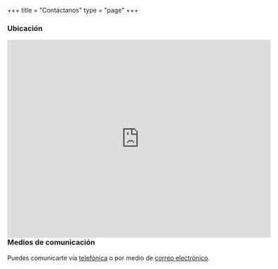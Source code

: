 +++
title = "Contáctanos"
type = "page"
+++

### Ubicación

 <iframe align="left" src="https://www.google.com/maps/embed?pb=!1m18!1m12!1m3!1d3930.4701425339945!2d-84.05784938561892!3d9.894744392923334!2m3!1f0!2f0!3f0!3m2!1i1024!2i768!4f13.1!3m3!1m2!1s0x8fa0e3ab30519db5%3A0xff97b33d081cfb07!2sLa+Jaur%C3%ADa+(Juguetes+Sonoros)!5e0!3m2!1ses-419!2scr!4v1519059660159" width="600" height="450" frameborder="0" style="border:0" allowfullscreen></iframe>

-----

### Medios de comunicación

Puedes comunicarte vía <a href="tel:+506 7200 4067">telefónica</a> o por medio de <a href="mailto:rkmrojas@gmail.com">correo electrónico</a>.
